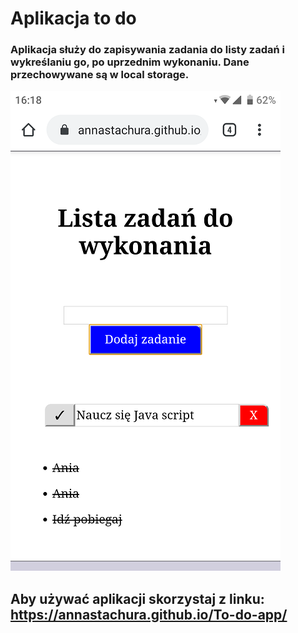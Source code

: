 # Aplikacja to do 

### Aplikacja służy do zapisywania zadania do listy zadań i wykreślaniu go, po uprzednim wykonaniu. Dane przechowywane są w local storage. 


![screen apki](readme/screen.png)






## Aby używać aplikacji skorzystaj z linku: https://annastachura.github.io/To-do-app/
